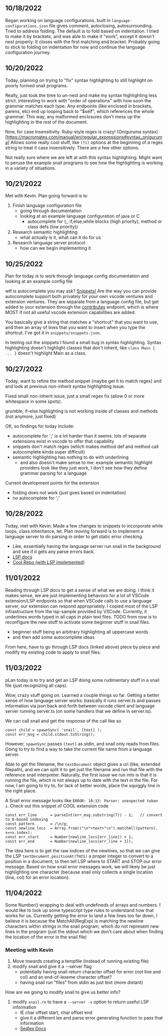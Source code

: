 ## 10/18/2022

Began working on language configurations. built in `language-configurations.json` file gives comment, autoclosing, autosurrounding. Tried to address folding. The default is to fold based on indentation. I tried to make it by brackets, and was able to make it "work", except it doesn't nest properly. It closes with the first matching end bracket. Probably going to stick to folding on indentation for now and continue the language configuration journey.

## 10/20/2022

Today, planning on trying to "fix" syntax highlighting to still highlight on poorly formed snail programs. 

Really, just took the time to un-nest and make my syntax highlighting less strict. Interesting to work with "order of operations" with how soon the grammar matches each type. Any endpoints (like enclosed in brackets, parens, etc) end up looping back to "$self", which references the whole grammar. This way, any malformed enclosures don't mess up the highlighting in the rest of the document.

Now, for case insensitivity. Ruby-style regex is crazy! (Oniguruma syntax)[https://macromates.com/manual/en/regular_expressions#syntax_oniguruma] Allows some really cool stuff, like `(?i)` options at the beginning of a regex string to treat it case insensitively. There are a few other options. 

Not really sure where we are left at with this syntax highlighting. Might want to peruse the example snail programs to see how the highlighting is working in a variety of situations. 

## 10/21/2022

Met with Kevin. Plan going forward is to
1. Finish language configuration file 
    - going through documentation
    - looking at an example language configuration of java or C
        - autocomplete for (;, if,else,while blocks (high priority), method or class defs (low priority))
2. Research semantic highlighting
    - what actually is it, what can it do for us
3. Research language server protocol
    - how can we begin implementing it

## 10/25/2022

Plan for today is to work through language config documentation and looking at an example config file

wtf is autocomplete you may ask? [Snippets!](https://code.visualstudio.com/api/language-extensions/snippet-guide#using-textmate-snippets) Are the way you can provide autocomplete support both privately for your own vscode ventures and extension ventures. They are separate from a language config file, but get added to your extension through the [contributes](https://code.visualstudio.com/api/references/contribution-points) endpoint, which is where MOST if not all useful vscode extension capabilities are added. 

You basically give a string that matches a "shortcut" that you want to use, and then an array of lines that you want to insert when you type the shortcut. I've got it in `snippets/snippets.json`. 

In testing out the snippets I found a small bug in syntax highlighting. Syntax highlighting doesn't highlight classes that don't inherit, like `class Main { ... }` doesn't highlight Main as a class.

## 10/27/2022

Today, want to refine the method snippet (maybe get it to match regex) and and look at previous non-inherit syntax highlighting issue. 

Fixed small non-inherit issue, just a small regex fix (allow 0 or more whitespace in some spots).

grumble, if-else highlighting is not working inside of classes and methods (not anymore, just fixed)

OK, so findings for today include:
- autocomplete for ';' is a lot harder than it seems: lots of separate extensions exist in vscode to offer that capability
- snippets don't match regex (which makes method def and method call autocomplete kinda super difficult)
- semantic highlighting has nothing to do with underlining
    - and also doesn't make sense to me: example semantic highlight providers look like they just work, I don't see how they define grammar parsing for a language

Current development points for the extension
- folding does not work (just goes based on indentation)
- no autocomplete for ';'

## 10/28/2022

Today, met with Kevin. Made a few changes to snippets to incorporate while loops, class inheritance, let. Plan moving forward is to implement a language server to do parsing in order to get static error checking.
- Like, essentially having the language server run snail in the background and see if it gets any parse errors back.
- [LSP docs](https://code.visualstudio.com/api/language-extensions/language-server-extension-guide#implementing-a-language-server)
- [Cool Repo (with LSP implemented)](https://github.com/dynaroars/COOL-Language-Support)

## 11/01/2022

Reading through LSP docs to get a sense of what we are doing. I think it makes sense, we are just implementing behaviors for a lot of VSCode extension/LSP endpoints so that when VSCode calls to use a language server, our extension can respond appropriately. I copied most of the LSP infrastructure from the lsp-sample provided by VSCode. Currently, it underlines words typed in all caps in plain text files. TODO from now is to reconfigure the new stuff to activate some beginner stuff in snail files. 
- beginner stuff being an arbitrary highlighting all uppercase words
- and then add some autocomplete ideas

From here, have to go through LSP docs (linked above) piece by piece and modify my existing code to apply to snail files. 

## 11/03/2022

pLan today is to try and get an LSP doing some rudimentary stuff in a snail file (just recognizing all caps).

Wow, crazy stuff going on. Learned a couple things so far. Getting a better sense of how language server works: basically it runs server.ts and passes information via json back and forth between vscode client and language server running server.ts (on some handlers that we define in server.ts).

We can call snail and get the response of the call like so 

```
const child = spawnSync( 'snail', [text] );
const err_msg = child.stdout.toString();
```

However, `spawnSync` passes `[text]` as stdin, and snail only reads from files. Going to try to find a way to take the current file name from a language server.

Able to get the filename, the `textDocument` object gives a uri (like, extended filepath), and we can split it to get just the filename and run that file with the reference snail interpreter. Naturally, the first issue we run into is that it is running the file, which is not always up to date with the text *in* the file. For now, I am going to try to, for lack of better words, place the squiggly line in the right place.

A Snail error message looks like `ERROR: 10:13: Parser: unexpected token i`. Check out this snippet of COOL extension code

```
const err_line		= parseInt(err_msg.substring(7)) - 1;	// convert to 0-based indexing
const pattern 	 	= /\n/g;
const newline_locs  = Array.from(("\n"+text+"\n").matchAll(pattern), x=>x.index);
const err_start		= Number(newline_locs[err_line]) + 1;
const err_end		= Number(newline_locs[err_line + 1]);
```

The idea here is to get the raw indices of the newlines, so that we can give the LSP `textDocument.positionAt(THIS)` a proper integer to convert to a position in a document, to then tell LSP where to START and STOP our error message. Based on how snail error messages work, we will likely be just highlighting one character (because snail only collects a single location (line, col) for an error location). 

## 11/04/2022

Some Number() wrapping to deal with undefineds of arrays and numbers. I would like to look up some typescript type rules to understand how that works for us. Currently getting the error to land a few lines too far down, I believe it is because the MatchAll(RegExp) is matching the newline characters within strings in the snail program, which do not represent new lines in the program (just the stdout which we don't care about when finding the location of the error in the snail file)

### Meeting with Kevin

1. Move towards creating a tempfile (instead of running existing file)
2. modify snail and give it a --server flag
	- potentially having snail return character offset for error (not line and col) and an end-of-lexeme character offset?
	- having snail run "files" from stdin as just text (more distant)

How are we going to modify snail to give us better info?
1. modify `snail.re` to have a `--server -s` option to return useful LSP information
    - IE char offset start, char offset end
    - give it a different lex and parse error generating function to pass that information
    - [Sedlex Docs](https://ocaml.org/p/ocaml-base-compiler/4.14.0/doc/Stdlib/Lexing/index.html#type-position)
